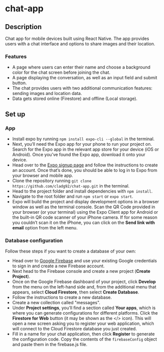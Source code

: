 # chat-app

## Description

Chat app for mobile devices built using React Native. The app provides users with a chat interface and options to share images and their location.

### Features

- A page where users can enter their name and choose a background color for the chat screen
  before joining the chat.
- A page displaying the conversation, as well as an input field and submit button.
- The chat provides users with two additional communication features: sending images
  and location data.
- Data gets stored online (Firestore) and offline (Local storage).

## Set up

### App

- Install expo by running `npm install expo-cli --global` in the terminal.
- Next, you’ll need the Expo app for your phone to run your project on. Search for the Expo app in the relevant app store for your device (iOS or Android). Once you’ve found the Expo app, download it onto your device.
- Head over to the [Expo signup page](https://expo.dev/) and follow the instructions to create an account. Once that’s done, you should be able to log in to Expo from your browser and mobile app.
- Clone the repository running `git clone https://github.com/cladg92/chat-app.git` in the terminal.
- Head to the project folder and install dependencies with `npm install`.
- Navigate to the root folder and run `npm start` or `expo start`.
- Expo will build the project and display development options in a browser window as well as the terminal console. Scan the QR Code provided in your browser (or your terminal) using the Expo Client app for Android or the built-in QR code scanner of your iPhone camera. If for some reason you couldn’t scan it on the iPhone, you can click on the **Send link with email** option from the left menu.

### Database configuration

Follow these steps if you want to create a database of your own:

- Head over to [Google Firebase](https://firebase.google.com/) and use your existing Google credentials to sign in and create a new Firebase account.
- Next head to the Firebase console and create a new project (**Create Project**).
- Once on the Google Firebase dashboard of your project, click **Develop** from the menu on the left-hand side and, from the additional menu that appears, select **Cloud Firestore**, then select **Create Database**.
- Follow the instructions to create a new database.
- Create a new collection called "messages".
- Under **Project settings**, you’ll find a section called **Your apps**, which is where you can generate configurations for different platforms. Click the **Firestore for Web** button (it may be shown as the </> icon). This will open a new screen asking you to register your web application, which will connect to the Cloud Firestore database you just created.
- Fill in a name for your chat application, then click **Register** to generate the configuration code. Copy the contents of the `firebaseConfig` object and paste them in the firebase.js file.
